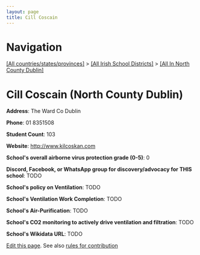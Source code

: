 ```yaml
---
layout: page
title: Cill Coscain
---
```

# Navigation

[[All countries/states/provinces]](../../..) > [[All Irish School Districts]](../..) > [[All In North County Dublin]](..)

# Cill Coscain (North County Dublin)

**Address**: The Ward Co Dublin

**Phone**: 01 8351508

**Student Count**: 103

**Website**: <http://www.kilcoskan.com>

**School's overall airborne virus protection grade (0-5)**: 0

**Discord, Facebook, or WhatsApp group for discovery/advocacy for THIS school**: TODO

**School's policy on Ventilation**: TODO

**School's Ventilation Work Completion**: TODO

**School's Air-Purification**: TODO

**School's CO2 monitoring to actively drive ventilation and filtration**: TODO

**School's Wikidata URL**: TODO


[Edit this page](https://github.com/ventilate-schools/Ireland/edit/main/./Dublin_North_County_Dublin/Cill_Coscain.md). See also [rules for contribution](../../../contribution-rules/)